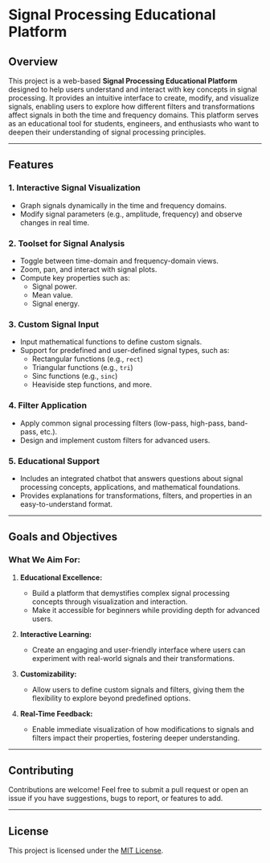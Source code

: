 # Signal Processing Educational Platform

## Overview

This project is a web-based **Signal Processing Educational Platform** designed to help users understand and interact with key concepts in signal processing. It provides an intuitive interface to create, modify, and visualize signals, enabling users to explore how different filters and transformations affect signals in both the time and frequency domains. This platform serves as an educational tool for students, engineers, and enthusiasts who want to deepen their understanding of signal processing principles.

---

## Features

### 1. **Interactive Signal Visualization**

- Graph signals dynamically in the time and frequency domains.
- Modify signal parameters (e.g., amplitude, frequency) and observe changes in real time.

### 2. **Toolset for Signal Analysis**

- Toggle between time-domain and frequency-domain views.
- Zoom, pan, and interact with signal plots.
- Compute key properties such as:
  - Signal power.
  - Mean value.
  - Signal energy.

### 3. **Custom Signal Input**

- Input mathematical functions to define custom signals.
- Support for predefined and user-defined signal types, such as:
  - Rectangular functions (e.g., `rect`)
  - Triangular functions (e.g., `tri`)
  - Sinc functions (e.g., `sinc`)
  - Heaviside step functions, and more.

### 4. **Filter Application**

- Apply common signal processing filters (low-pass, high-pass, band-pass, etc.).
- Design and implement custom filters for advanced users.

### 5. **Educational Support**

- Includes an integrated chatbot that answers questions about signal processing concepts, applications, and mathematical foundations.
- Provides explanations for transformations, filters, and properties in an easy-to-understand format.

---

## Goals and Objectives

### **What We Aim For:**

1. **Educational Excellence:**

   - Build a platform that demystifies complex signal processing concepts through visualization and interaction.
   - Make it accessible for beginners while providing depth for advanced users.

2. **Interactive Learning:**

   - Create an engaging and user-friendly interface where users can experiment with real-world signals and their transformations.

3. **Customizability:**

   - Allow users to define custom signals and filters, giving them the flexibility to explore beyond predefined options.

4. **Real-Time Feedback:**

   - Enable immediate visualization of how modifications to signals and filters impact their properties, fostering deeper understanding.

---

## Contributing

Contributions are welcome! Feel free to submit a pull request or open an issue if you have suggestions, bugs to report, or features to add.

---

## License

This project is licensed under the [MIT License](LICENSE).
